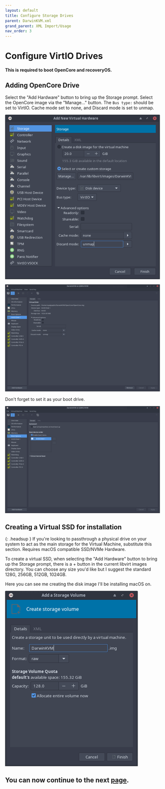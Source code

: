 ```yaml
---
layout: default
title: Configure Storage Drives
parent: DarwinKVM.xml
grand_parent: XML Import/Usage
nav_order: 3
---
```


# Configure VirtIO Drives
#### This is required to boot OpenCore and recoveryOS.

## Adding OpenCore Drive

Select the "Add Hardware" button to bring up the Storage prompt. Select the OpenCore image via the "Manage..." button. The ``Bus type:`` should be set to VirtIO. Cache mode set to none, and Discard mode is set to unmap.

<a href="https://raw.githubusercontent.com/royalgraphx/DarwinKVM/main/docs/assets/VManAddVirtIOInstallation2.png"><img src="../../../../assets/VManAddVirtIOInstallation2.png" alt=""></a>

<a href="https://raw.githubusercontent.com/royalgraphx/DarwinKVM/main/docs/assets/VManAddOpenCore1.png"><img src="../../../../assets/VManAddOpenCore1.png" alt=""></a>

Don't forget to set it as your boot drive.

<a href="https://raw.githubusercontent.com/royalgraphx/DarwinKVM/main/docs/assets/VManAddOpenCore2.png"><img src="../../../../assets/VManAddOpenCore2.png" alt=""></a>

## Creating a Virtual SSD for installation

{: .headsup }
If you're looking to passthrough a physical drive on your system to act as the main storage for the Virtual Machine, substitute this section. Requires macOS compatible SSD/NVMe Hardware.

To create a virtual SSD, when selecting the "Add Hardware" button to bring up the Storage prompt, there is a + button in the current libvirt images directory. You can choose any size you'd like but I suggest the standard 128G, 256GB, 512GB, 1024GB.

Here you can see me creating the disk image I'll be installing macOS on.

<a href="https://raw.githubusercontent.com/royalgraphx/DarwinKVM/main/docs/assets/VManAddVirtIOInstallation.png"><img src="../../../../assets/VManAddVirtIOInstallation.png" alt=""></a>

## You can now continue to the next <a href="../03-ConfigNIC">page</a>.
